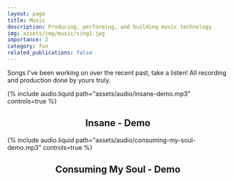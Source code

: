 ```yaml
---
layout: page
title: Music
description: Producing, performing, and building music technology
img: assets/img/music/sing1.jpg
importance: 2
category: fun
related_publications: false
---
```


Songs I've been working on over the recent past, take a listen!
All recording and production done by yours truly.

<div class="row mt-3">
    <div class="col-12 mt-3 d-flex justify-content-center align-items-center" style="flex-direction: column;">
        {% include audio.liquid path="assets/audio/insane-demo.mp3" controls=true %}
        <div class="caption mt-2" style="text-align: center;">
            <h2>Insane - Demo</h2>
        </div>
    </div>
</div>

<div class="row mt-3">
    <div class="col-12 mt-3 d-flex justify-content-center align-items-center" style="flex-direction: column;">
        {% include audio.liquid path="assets/audio/consuming-my-soul-demo.mp3" controls=true %}
        <div class="caption mt-2" style="text-align: center;">
            <h2>Consuming My Soul - Demo</h2>
        </div>
    </div>
</div>
